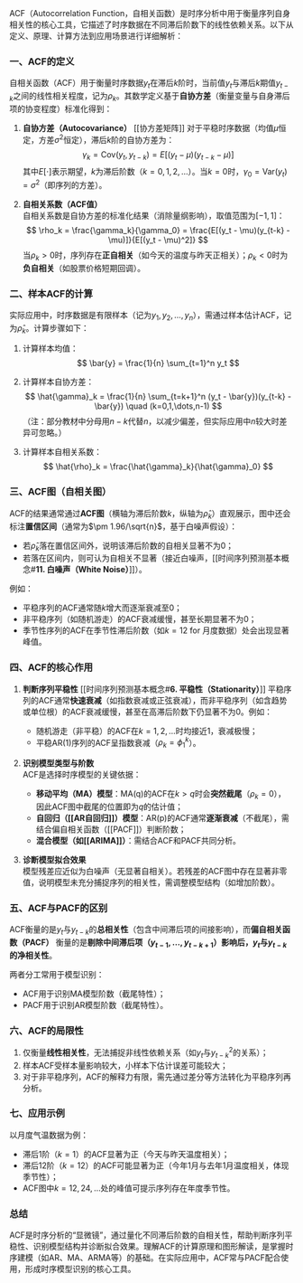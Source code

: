 ACF（Autocorrelation Function，自相关函数）是时序分析中用于衡量序列自身相关性的核心工具，它描述了时序数据在不同滞后阶数下的线性依赖关系。以下从定义、原理、计算方法到应用场景进行详细解析：


### **一、ACF的定义**
自相关函数（ACF）用于衡量时序数据$y_t$在滞后$k$阶时，当前值$y_t$与滞后$k$期值$y_{t-k}$之间的线性相关程度，记为$\rho_k$。其数学定义基于**自协方差**（衡量变量与自身滞后项的协变程度）标准化得到：

1. **自协方差（Autocovariance）**  [[协方差矩阵]]
   对于平稳时序数据（均值$\mu$恒定，方差$\sigma^2$恒定），滞后$k$阶的自协方差为：
   $$
   \gamma_k = \text{Cov}(y_t, y_{t-k}) = E[(y_t - \mu)(y_{t-k} - \mu)]
   $$
   其中$E[\cdot]$表示期望，$k$为滞后阶数（$k=0,1,2,\dots$）。当$k=0$时，$\gamma_0 = \text{Var}(y_t) = \sigma^2$（即序列的方差）。

2. **自相关系数（ACF值）**  
   自相关系数是自协方差的标准化结果（消除量纲影响），取值范围为$[-1, 1]$：
   $$
   \rho_k = \frac{\gamma_k}{\gamma_0} = \frac{E[(y_t - \mu)(y_{t-k} - \mu)]}{E[(y_t - \mu)^2]}
   $$
   当$\rho_k > 0$时，序列存在**正自相关**（如今天的温度与昨天正相关）；$\rho_k < 0$时为**负自相关**（如股票价格短期回调）。


### **二、样本ACF的计算**
实际应用中，时序数据是有限样本（记为$y_1, y_2, \dots, y_n$），需通过样本估计ACF，记为$\hat{\rho}_k$。计算步骤如下：

1. 计算样本均值：
   $$
   \bar{y} = \frac{1}{n} \sum_{t=1}^n y_t
   $$

2. 计算样本自协方差：
   $$
   \hat{\gamma}_k = \frac{1}{n} \sum_{t=k+1}^n (y_t - \bar{y})(y_{t-k} - \bar{y}) \quad (k=0,1,\dots,n-1)
   $$
   （注：部分教材中分母用$n-k$代替$n$，以减少偏差，但实际应用中$n$较大时差异可忽略。）

3. 计算样本自相关系数：
   $$
   \hat{\rho}_k = \frac{\hat{\gamma}_k}{\hat{\gamma}_0}
   $$


### **三、ACF图（自相关图）**
ACF的结果通常通过**ACF图**（横轴为滞后阶数$k$，纵轴为$\hat{\rho}_k$）直观展示，图中还会标注**置信区间**（通常为$\pm 1.96/\sqrt{n}$，基于白噪声假设）：

- 若$\hat{\rho}_k$落在置信区间外，说明该滞后阶数的自相关显著不为0；
- 若落在区间内，则可认为自相关不显著（接近白噪声，[[时间序列预测基本概念#**11. 白噪声（White Noise）**]]）。

例如：
- 平稳序列的ACF通常随$k$增大而逐渐衰减至0；
- 非平稳序列（如随机游走）的ACF衰减缓慢，甚至长期显著不为0；
- 季节性序列的ACF在季节性滞后阶数（如$k=12$ for 月度数据）处会出现显著峰值。


### **四、ACF的核心作用**
1. **判断序列平稳性**  [[时间序列预测基本概念#**6. 平稳性（Stationarity）**]]
   平稳序列的ACF通常**快速衰减**（如指数衰减或正弦衰减），而非平稳序列（如含趋势或单位根）的ACF衰减缓慢，甚至在高滞后阶数下仍显著不为0。例如：
   - 随机游走（非平稳）的ACF在$k=1,2,\dots$时均接近1，衰减极慢；
   - 平稳AR(1)序列的ACF呈指数衰减（$\rho_k = \phi_1^k$）。

2. **识别模型类型与阶数**  
   ACF是选择时序模型的关键依据：
   - **移动平均（MA）模型**：MA(q)的ACF在$k > q$时会**突然截尾**（$\rho_k = 0$），因此ACF图中截尾的位置即为$q$的估计值；
   - **自回归（[[AR自回归]]）模型**：AR(p)的ACF通常**逐渐衰减**（不截尾），需结合偏自相关函数（[[PACF]]）判断阶数；
   - **混合模型（如[[ARIMA]]）**：需结合ACF和PACF共同分析。

3. **诊断模型拟合效果**  
   模型残差应近似为白噪声（无显著自相关）。若残差的ACF图中存在显著非零值，说明模型未充分捕捉序列的相关性，需调整模型结构（如增加阶数）。


### **五、ACF与PACF的区别**
ACF衡量的是$y_t$与$y_{t-k}$的**总相关性**（包含中间滞后项的间接影响），而**偏自相关函数（PACF）** 衡量的是**剔除中间滞后项（$y_{t-1}, \dots, y_{t-k+1}$）影响后，$y_t$与$y_{t-k}$的净相关性**。

两者分工常用于模型识别：
- ACF用于识别MA模型阶数（截尾特性）；
- PACF用于识别AR模型阶数（截尾特性）。


### **六、ACF的局限性**
1. 仅衡量**线性相关性**，无法捕捉非线性依赖关系（如$y_t$与$y_{t-k}^2$的关系）；
2. 样本ACF受样本量影响较大，小样本下估计误差可能较大；
3. 对于非平稳序列，ACF的解释力有限，需先通过差分等方法转化为平稳序列再分析。


### **七、应用示例**
以月度气温数据为例：
- 滞后1阶（$k=1$）的ACF显著为正（今天与昨天温度相关）；
- 滞后12阶（$k=12$）的ACF可能显著为正（今年1月与去年1月温度相关，体现季节性）；
- ACF图中$k=12,24,\dots$处的峰值可提示序列存在年度季节性。


### **总结**
ACF是时序分析的“显微镜”，通过量化不同滞后阶数的自相关性，帮助判断序列平稳性、识别模型结构并诊断拟合效果。理解ACF的计算原理和图形解读，是掌握时序建模（如AR、MA、ARMA等）的基础。在实际应用中，ACF常与PACF配合使用，形成时序模型识别的核心工具。